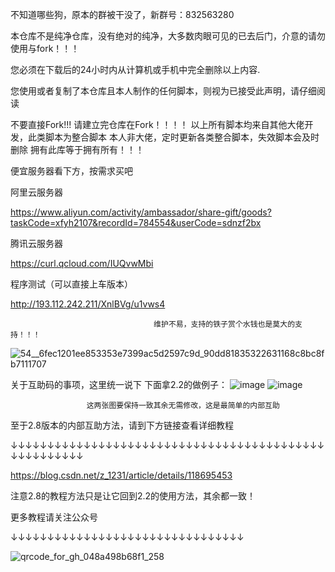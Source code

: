 不知道哪些狗，原本的群被干没了，新群号：832563280

本仓库不是纯净仓库，没有绝对的纯净，大多数肉眼可见的已去后门，介意的请勿使用与fork！！！

您必须在下载后的24小时内从计算机或手机中完全删除以上内容.

您使用或者复制了本仓库且本人制作的任何脚本，则视为已接受此声明，请仔细阅读

不要直接Fork!!!
请建立完仓库在Fork！！！！
以上所有脚本均来自其他大佬开发，此类脚本为整合脚本
本人非大佬，定时更新各类整合脚本，失效脚本会及时删除
拥有此库等于拥有所有！！！


便宜服务器看下方，按需求买吧

阿里云服务器

https://www.aliyun.com/activity/ambassador/share-gift/goods?taskCode=xfyh2107&recordId=784554&userCode=sdnzf2bx

腾讯云服务器

https://curl.qcloud.com/IUQvwMbi


程序测试（可以直接上车版本）

http://193.112.242.211/XnlBVg/u1vws4

                                    维护不易，支持的铁子赏个水钱也是莫大的支持！！！
 ![54__6fec1201ee853353e7399ac5d2597c9d_90dd81835322631168c8bc8fb7111707](https://user-images.githubusercontent.com/83000809/126744495-21a4d77f-8a0d-4483-96a4-100c9dccdae2.png)

关于互助码的事项，这里统一说下
下面拿2.2的做例子：
![image](https://user-images.githubusercontent.com/83000809/126745729-a5a5b690-bbe7-4240-a070-82dfbb5b4f3f.png)
![image](https://user-images.githubusercontent.com/83000809/126745797-a0cea73e-3d0e-403f-ab15-30d234031f7a.png)

                     这两张图要保持一致其余无需修改，这是最简单的内部互助
至于2.8版本的内部互助方法，请到下方链接查看详细教程

↓↓↓↓↓↓↓↓↓↓↓↓↓↓↓↓↓↓↓↓↓↓↓↓↓↓↓↓↓↓↓↓↓↓↓↓↓↓↓↓↓↓↓↓↓↓↓↓↓↓↓↓↓

https://blog.csdn.net/z_1231/article/details/118695453

注意2.8的教程方法只是让它回到2.2的使用方法，其余都一致！

更多教程请关注公众号

↓↓↓↓↓↓↓↓↓↓↓↓↓↓↓↓↓↓↓↓↓↓↓↓↓↓↓↓↓↓↓↓

![qrcode_for_gh_048a498b68f1_258](https://user-images.githubusercontent.com/83000809/127257735-e6032090-d04c-413d-8094-22ab36b3caa1.jpg)


